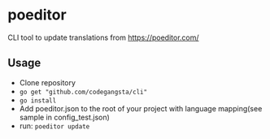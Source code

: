 # poeditor
CLI tool to update translations from https://poeditor.com/

## Usage

* Clone repository
* `go get "github.com/codegangsta/cli"`
* `go install`
* Add poeditor.json to the root of your project with language mapping(see sample in config_test.json)
* run: `poeditor update`
